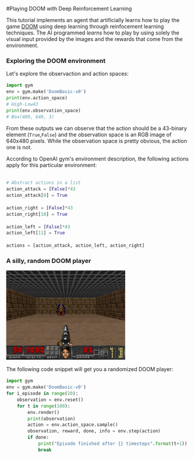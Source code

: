 #Playing DOOM with Deep Reinforcement Learning

This tutorial implements an agent that artificially learns how to play the game [DOOM](https://es.wikipedia.org/wiki/Doom) using deep learning through reinfocement learning techniques. The AI programmed *learns* how to play by using solely the visual input provided by the images and the rewards that come from the environment.

### Exploring the DOOM environment

Let's explore the observaction and action spaces:
```python
import gym
env = gym.make('DoomBasic-v0')
print(env.action_space)
# High-Low43
print(env.observation_space)
# Box(480, 640, 3)

```

From these outputs we can observe that the action should be a 43-binary element (`True`,`False`) and the observation space is an RGB image of 640x480 pixels. While the observation space is pretty obvious, the action one is not.

According to OpenAI gym's environment description, the following actions apply for this particular environment:

```python

# Abstract actions in a list
action_attack = [False]*43
action_attack[0] = True

action_right = [False]*43
action_right[10] = True

action_left = [False]*43
action_left[11] = True

actions = [action_attack, action_left, action_right]
```

### A silly, random DOOM player

![](imgs/doom_random.gif)

The following code snippet will get you a randomized DOOM player:

```python
import gym
env = gym.make('DoomBasic-v0')
for i_episode in range(20):
    observation = env.reset()
    for t in range(100):
        env.render()
        print(observation)
        action = env.action_space.sample()
        observation, reward, done, info = env.step(action)
        if done:
            print("Episode finished after {} timesteps".format(t+1))
            break
```